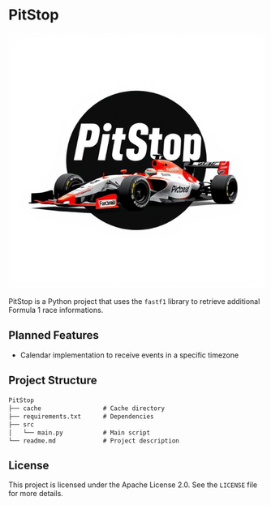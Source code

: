 # PitStop

![PitStop](logo.jpg "PitStop")

PitStop is a Python project that uses the `fastf1` library to retrieve additional Formula 1 race informations.

## Planned Features

- Calendar implementation to receive events in a specific timezone

## Project Structure

```
PitStop
├── cache                 # Cache directory
├── requirements.txt      # Dependencies
├── src
│   └── main.py           # Main script
└── readme.md             # Project description
```

## License

This project is licensed under the Apache License 2.0. See the `LICENSE` file for more details.
